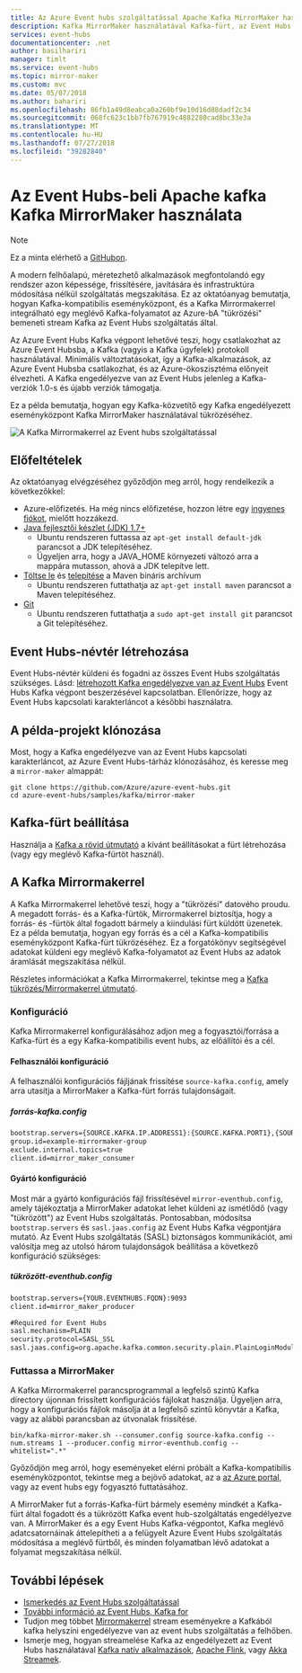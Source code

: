 ```yaml
---
title: Az Azure Event hubs szolgáltatással Apache Kafka MirrorMaker használata a Kafka-ökoszisztéma |} A Microsoft Docs
description: Kafka MirrorMaker használatával Kafka-fürt, az Event Hubs tükrözéséhez.
services: event-hubs
documentationcenter: .net
author: basilhariri
manager: timlt
ms.service: event-hubs
ms.topic: mirror-maker
ms.custom: mvc
ms.date: 05/07/2018
ms.author: bahariri
ms.openlocfilehash: 86fb1a49d8eabca0a260bf9e10d16d88dadf2c34
ms.sourcegitcommit: 068fc623c1bb7fb767919c4882280cad8bc33e3a
ms.translationtype: MT
ms.contentlocale: hu-HU
ms.lasthandoff: 07/27/2018
ms.locfileid: "39282840"
---
```

# <a name="use-kafka-mirrormaker-with-event-hubs-for-apache-kafka"></a>Az Event Hubs-beli Apache kafka Kafka MirrorMaker használata

> [!NOTE]
> Ez a minta elérhető a [GitHubon](https://github.com/Azure/azure-event-hubs).

A modern felhőalapú, méretezhető alkalmazások megfontolandó egy rendszer azon képessége, frissítésére, javítására és infrastruktúra módosítása nélkül szolgáltatás megszakítása. Ez az oktatóanyag bemutatja, hogyan Kafka-kompatibilis eseményközpont, és a Kafka Mirrormakerrel integrálható egy meglévő Kafka-folyamatot az Azure-bA "tükrözési" bemeneti stream Kafka az Event Hubs szolgáltatás által. 

Az Azure Event Hubs Kafka végpont lehetővé teszi, hogy csatlakozhat az Azure Event Hubsba, a Kafka (vagyis a Kafka ügyfelek) protokoll használatával. Minimális változtatásokat, így a Kafka-alkalmazások, az Azure Event Hubsba csatlakozhat, és az Azure-ökoszisztéma előnyeit élvezheti. A Kafka engedélyezve van az Event Hubs jelenleg a Kafka-verziók 1.0-s és újabb verziók támogatja.

Ez a példa bemutatja, hogyan egy Kafka-közvetítő egy Kafka engedélyezett eseményközpont Kafka MirrorMaker használatával tükrözéséhez.

   ![A Kafka Mirrormakerrel az Event hubs szolgáltatással](./media/event-hubs-kafka-mirror-maker-tutorial/evnent-hubs-mirror-maker1.png)

## <a name="prerequisites"></a>Előfeltételek

Az oktatóanyag elvégzéséhez győződjön meg arról, hogy rendelkezik a következőkkel:

* Azure-előfizetés. Ha még nincs előfizetése, hozzon létre egy [ingyenes fiókot](https://azure.microsoft.com/free/?ref=microsoft.com&utm_source=microsoft.com&utm_medium=docs&utm_campaign=visualstudio), mielőtt hozzákezd.
* [Java fejlesztői készlet (JDK) 1.7+](http://www.oracle.com/technetwork/java/javase/downloads/index.html)
    * Ubuntu rendszeren futtassa az `apt-get install default-jdk` parancsot a JDK telepítéséhez.
    * Ügyeljen arra, hogy a JAVA_HOME környezeti változó arra a mappára mutasson, ahová a JDK telepítve lett.
* [Töltse le](http://maven.apache.org/download.cgi) és [telepítése](http://maven.apache.org/install.html) a Maven bináris archívum
    * Ubuntu rendszeren futtathatja az `apt-get install maven` parancsot a Maven telepítéséhez.
* [Git](https://www.git-scm.com/downloads)
    * Ubuntu rendszeren futtathatja a `sudo apt-get install git` parancsot a Git telepítéséhez.

## <a name="create-an-event-hubs-namespace"></a>Event Hubs-névtér létrehozása

Event Hubs-névtér küldeni és fogadni az összes Event Hubs szolgáltatás szükséges. Lásd: [létrehozott Kafka engedélyezve van az Event Hubs](event-hubs-create.md) Event Hubs Kafka végpont beszerzésével kapcsolatban. Ellenőrizze, hogy az Event Hubs kapcsolati karakterláncot a későbbi használatra.

## <a name="clone-the-example-project"></a>A példa-projekt klónozása

Most, hogy a Kafka engedélyezve van az Event Hubs kapcsolati karakterláncot, az Azure Event Hubs-tárház klónozásához, és keresse meg a `mirror-maker` almappát:

```shell
git clone https://github.com/Azure/azure-event-hubs.git
cd azure-event-hubs/samples/kafka/mirror-maker
```

## <a name="set-up-a-kafka-cluster"></a>Kafka-fürt beállítása

Használja a [Kafka a rövid útmutató](https://kafka.apache.org/quickstart) a kívánt beállításokat a fürt létrehozása (vagy egy meglévő Kafka-fürtöt használ).

## <a name="kafka-mirrormaker"></a>A Kafka Mirrormakerrel

A Kafka Mirrormakerrel lehetővé teszi, hogy a "tükrözési" datového proudu. A megadott forrás- és a Kafka-fürtök, Mirrormakerrel biztosítja, hogy a forrás- és -fürtök által fogadott bármely a kiindulási fürt küldött üzenetek. Ez a példa bemutatja, hogyan egy forrás és a cél a Kafka-kompatibilis eseményközpont Kafka-fürt tükrözéséhez. Ez a forgatókönyv segítségével adatokat küldeni egy meglévő Kafka-folyamatot az Event Hubs az adatok áramlását megszakítása nélkül. 

Részletes információkat a Kafka Mirrormakerrel, tekintse meg a [Kafka tükrözés/Mirrormakerrel útmutató](https://cwiki.apache.org/confluence/pages/viewpage.action?pageId=27846330).

### <a name="configuration"></a>Konfiguráció

Kafka Mirrormakerrel konfigurálásához adjon meg a fogyasztói/forrása a Kafka-fürt és a egy Kafka-kompatibilis event hubs, az előállítói és a cél.

#### <a name="consumer-configuration"></a>Felhasználói konfiguráció

A felhasználói konfigurációs fájljának frissítése `source-kafka.config`, amely arra utasítja a MirrorMaker a Kafka-fürt forrás tulajdonságait.

##### <a name="source-kafkaconfig"></a>forrás-kafka.config

```xml
bootstrap.servers={SOURCE.KAFKA.IP.ADDRESS1}:{SOURCE.KAFKA.PORT1},{SOURCE.KAFKA.IP.ADDRESS2}:{SOURCE.KAFKA.PORT2},etc
group.id=example-mirrormaker-group
exclude.internal.topics=true
client.id=mirror_maker_consumer
```

#### <a name="producer-configuration"></a>Gyártó konfiguráció

Most már a gyártó konfigurációs fájl frissítésével `mirror-eventhub.config`, amely tájékoztatja a MirrorMaker adatokat lehet küldeni az ismétlődő (vagy "tükrözött") az Event Hubs szolgáltatás. Pontosabban, módosítsa `bootstrap.servers` és `sasl.jaas.config` az Event Hubs Kafka végpontjára mutató. Az Event Hubs szolgáltatás (SASL) biztonságos kommunikációt, ami valósítja meg az utolsó három tulajdonságok beállítása a következő konfiguráció szükséges: 

##### <a name="mirror-eventhubconfig"></a>tükrözött-eventhub.config

```xml
bootstrap.servers={YOUR.EVENTHUBS.FQDN}:9093
client.id=mirror_maker_producer

#Required for Event Hubs
sasl.mechanism=PLAIN
security.protocol=SASL_SSL
sasl.jaas.config=org.apache.kafka.common.security.plain.PlainLoginModule required username="$ConnectionString" password="{YOUR.EVENTHUBS.CONNECTION.STRING}";
```

### <a name="run-mirrormaker"></a>Futtassa a MirrorMaker

A Kafka Mirrormakerrel parancsprogrammal a legfelső szintű Kafka directory újonnan frissített konfigurációs fájlokat használja. Ügyeljen arra, hogy a konfigurációs fájlok másolja át a legfelső szintű könyvtár a Kafka, vagy az alábbi parancsban az útvonalak frissítése.

```shell
bin/kafka-mirror-maker.sh --consumer.config source-kafka.config --num.streams 1 --producer.config mirror-eventhub.config --whitelist=".*"
```

Győződjön meg arról, hogy eseményeket elérni próbált a Kafka-kompatibilis eseményközpontot, tekintse meg a bejövő adatokat, az a [az Azure portal](https://azure.microsoft.com/features/azure-portal/), vagy az event hubs egy fogyasztó futtatásához.

A MirrorMaker fut a forrás-Kafka-fürt bármely esemény mindkét a Kafka-fürt által fogadott és a tükrözött Kafka event hub-szolgáltatás engedélyezve van. A MirrorMaker és a egy Event Hubs Kafka-végpontot, Kafka meglévő adatcsatornáinak áttelepítheti a a felügyelt Azure Event Hubs szolgáltatás módosítása a meglévő fürtből, és minden folyamatban lévő adatokat a folyamat megszakítása nélkül.

## <a name="next-steps"></a>További lépések

* [Ismerkedés az Event Hubs szolgáltatással](event-hubs-what-is-event-hubs.md)
* [További információ az Event Hubs, Kafka for](event-hubs-for-kafka-ecosystem-overview.md)
* Tudjon meg többet [Mirrormakerrel](https://cwiki.apache.org/confluence/pages/viewpage.action?pageId=27846330) stream eseményekre a Kafkából kafka helyszíni engedélyezve van az event hubs szolgáltatás a felhőben.
* Ismerje meg, hogyan streamelése Kafka az engedélyezett az Event Hubs használatával [Kafka natív alkalmazások](event-hubs-quickstart-kafka-enabled-event-hubs.md), [Apache Flink](event-hubs-kafka-flink-tutorial.md), vagy [Akka Streamek](event-hubs-kafka-akka-streams-tutorial.md).
